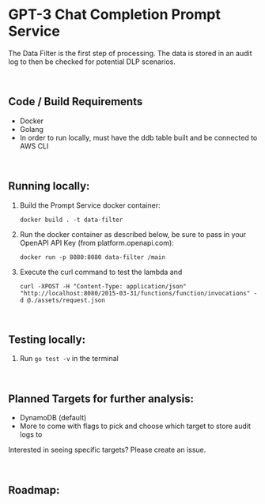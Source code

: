 # GPT-3 Chat Completion Prompt Service

The Data Filter is the first step of processing. The data is stored in an audit log to then be checked for potential DLP scenarios.

<br />

## Code / Build Requirements

- Docker
- Golang
- In order to run locally, must have the ddb table built and be connected to AWS CLI

<br />

## Running locally:

1. Build the Prompt Service docker container:
    ```
    docker build . -t data-filter
    ```

1. Run the docker container as described below, be sure to pass in your OpenAPI API Key (from platform.openapi.com):
    ```
    docker run -p 8080:8080 data-filter /main
    ```

1. Execute the curl command to test the lambda and 
    ```
    curl -XPOST -H "Content-Type: application/json" "http://localhost:8080/2015-03-31/functions/function/invocations" -d @./assets/request.json
    ```

<br />

## Testing locally:

1. Run `go test -v` in the terminal

<br />

## Planned Targets for further analysis:

- DynamoDB (default)
- More to come with flags to pick and choose which target to store audit logs to

Interested in seeing specific targets? Please create an issue.

<br />

## Roadmap:

